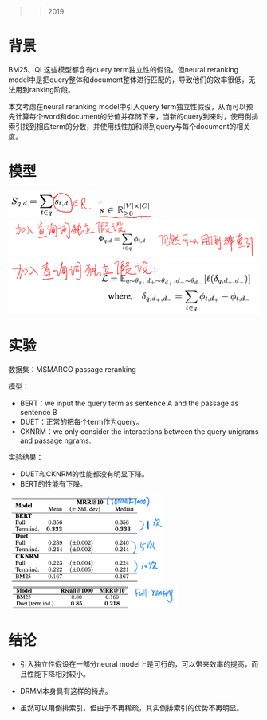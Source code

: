> > 2019

# 背景

BM25、QL这些模型都含有query term独立性的假设。但neural reranking model中是把query整体和document整体进行匹配的，导致他们的效率很低，无法用到ranking阶段。

本文考虑在neural reranking model中引入query term独立性假设，从而可以预先计算每个word和document的分值并存储下来，当新的query到来时，使用倒排索引找到相应term的分数，并使用线性加和得到query与每个document的相关度。



# 模型

<img src="../../images/image-20200610093303239.png" alt="image-20200610093303239" style="zoom: 50%;" />

<img src="../../images/image-20200610093319521.png" alt="image-20200610093319521" style="zoom:50%;" />

<img src="../../images/image-20200610093351154.png" alt="image-20200610093351154" style="zoom:50%;" />

<img src="../../images/image-20200610093407807.png" alt="image-20200610093407807" style="zoom:50%;" />



# 实验

数据集：MSMARCO passage reranking

模型：

- BERT：we input the query term as sentence A and the passage as sentence B
- DUET：正常的把每个term作为query。
- CKNRM：we only consider the interactions between the query unigrams and passage ngrams.

实验结果：

- DUET和CKNRM的性能都没有明显下降。
- BERT的性能有下降。

<img src="../../images/image-20200610093544826.png" alt="image-20200610093544826" style="zoom:33%;" />

<img src="../../images/image-20200610093607935.png" alt="image-20200610093607935" style="zoom:33%;" />



# 结论

- 引入独立性假设在一部分neural model上是可行的，可以带来效率的提高，而且性能下降相对较小。

- DRMM本身具有这样的特点。
- 虽然可以用倒排索引，但由于不再稀疏，其实倒排索引的优势不再明显。